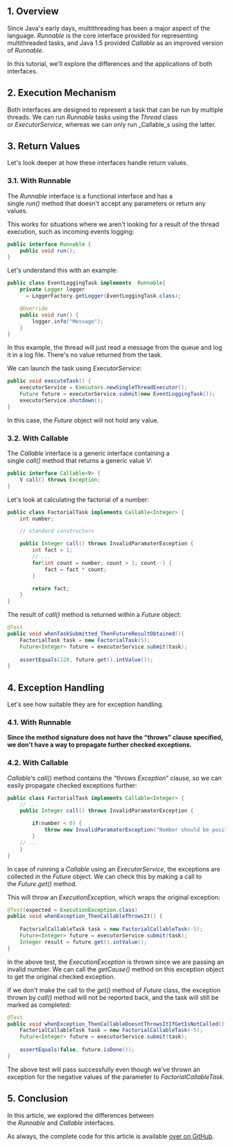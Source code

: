 
## 1. Overview

Since Java's early days, multithreading has been a major aspect of the language. _Runnable_ is the core interface provided for representing multithreaded tasks, and Java 1.5 provided _Callable_ as an improved version of _Runnable_.

In this tutorial, we'll explore the differences and the applications of both interfaces.

## 2. Execution Mechanism

Both interfaces are designed to represent a task that can be run by multiple threads. We can run _Runnable_ tasks using the _Thread_ class or _ExecutorService_, whereas we can only run _Callable_s using the latter.

## 3. Return Values

Let's look deeper at how these interfaces handle return values.

### 3.1. With Runnable

The _Runnable_ interface is a functional interface and has a single _run()_ method that doesn't accept any parameters or return any values.

This works for situations where we aren't looking for a result of the thread execution, such as incoming events logging:

```java
public interface Runnable {
    public void run();
}
```

Let's understand this with an example:

```java
public class EventLoggingTask implements  Runnable{
    private Logger logger
      = LoggerFactory.getLogger(EventLoggingTask.class);

    @Override
    public void run() {
        logger.info("Message");
    }
}
```

In this example, the thread will just read a message from the queue and log it in a log file. There's no value returned from the task.

We can launch the task using _ExecutorService_:

```java
public void executeTask() {
    executorService = Executors.newSingleThreadExecutor();
    Future future = executorService.submit(new EventLoggingTask());
    executorService.shutdown();
}
```

In this case, the _Future_ object will not hold any value.

### 3.2. With Callable

The _Callable_ interface is a generic interface containing a single _call()_ method that returns a generic value _V_:

```java
public interface Callable<V> {
    V call() throws Exception;
}
```

Let's look at calculating the factorial of a number:

```java
public class FactorialTask implements Callable<Integer> {
    int number;

    // standard constructors

    public Integer call() throws InvalidParamaterException {
        int fact = 1;
        // ...
        for(int count = number; count > 1; count--) {
            fact = fact * count;
        }

        return fact;
    }
}
```

The result of _call()_ method is returned within a _Future_ object:

```java
@Test
public void whenTaskSubmitted_ThenFutureResultObtained(){
    FactorialTask task = new FactorialTask(5);
    Future<Integer> future = executorService.submit(task);
 
    assertEquals(120, future.get().intValue());
}
```

## 4. Exception Handling

Let's see how suitable they are for exception handling.

### 4.1. With Runnable

**Since the method signature does not have the “throws” clause specified, we don't have a way to propagate further checked exceptions.**

### 4.2. With Callable

_Callable_‘s _call()_ method contains the “throws _Exception_” clause, so we can easily propagate checked exceptions further:

```java
public class FactorialTask implements Callable<Integer> {
    // ...
    public Integer call() throws InvalidParamaterException {

        if(number < 0) {
            throw new InvalidParamaterException("Number should be positive");
        }
    // ...
    }
}
```

In case of running a _Callable_ using an _ExecutorService_, the exceptions are collected in the _Future_ object. We can check this by making a call to the _Future.get()_ method.

This will throw an _ExecutionException_, which wraps the original exception:

```java
@Test(expected = ExecutionException.class)
public void whenException_ThenCallableThrowsIt() {
 
    FactorialCallableTask task = new FactorialCallableTask(-5);
    Future<Integer> future = executorService.submit(task);
    Integer result = future.get().intValue();
}
```

In the above test, the _ExecutionException_ is thrown since we are passing an invalid number. We can call the _getCause()_ method on this exception object to get the original checked exception.

If we don't make the call to the _get()_ method of _Future_ class, the exception thrown by _call()_ method will not be reported back, and the task will still be marked as completed:

```java
@Test
public void whenException_ThenCallableDoesntThrowsItIfGetIsNotCalled(){
    FactorialCallableTask task = new FactorialCallableTask(-5);
    Future<Integer> future = executorService.submit(task);
 
    assertEquals(false, future.isDone());
}
```

The above test will pass successfully even though we've thrown an exception for the negative values of the parameter to _FactorialCallableTask_.

## 5. Conclusion

In this article, we explored the differences between the _Runnable_ and _Callable_ interfaces.

As always, the complete code for this article is available [over on GitHub](https://github.com/eugenp/tutorials/tree/master/core-java-modules/core-java-concurrency-basic).
